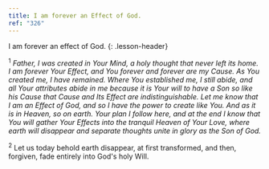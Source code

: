```yaml
---
title: I am forever an Effect of God.
ref: "326"
---
```


I am forever an effect of God.
{: .lesson-header}

<sup>1</sup> *Father, I was created in Your Mind, a holy thought that
never left its home. I am forever Your Effect, and You forever and
forever are my Cause. As You created me, I have remained. Where You
established me, I still abide, and all Your attributes abide in me
because it is Your will to have a Son so like his Cause that Cause and
Its Effect are indistinguishable. Let me know that I am an Effect of
God, and so I have the power to create like You. And as it is in Heaven,
so on earth. Your plan I follow here, and at the end I know that You
will gather Your Effects into the tranquil Heaven of Your Love, where
earth will disappear and separate thoughts unite in glory as the Son of
God.*

<sup>2</sup> Let us today behold earth disappear, at first transformed,
and then, forgiven, fade entirely into God's holy Will.

